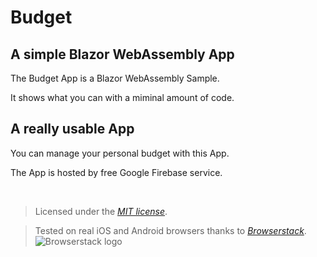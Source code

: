 # Budget

## A simple Blazor WebAssembly App
The Budget App is a Blazor WebAssembly Sample.

It shows what you can with a miminal amount of code.

## A really usable App
You can manage your personal budget with this App.

The App is hosted by free Google Firebase service.

<br>

> Licensed under the *[MIT license](https://github.com/FrancoisDotNet/Budget/edit/master/License.md)*.

> Tested on real iOS and Android browsers thanks to *[Browserstack](https://www.browserstack.com)*.
![Browserstack logo](https://3fxtqy18kygf3on3bu39kh93-wpengine.netdna-ssl.com/wp-content/themes/browserstack/img/browserstack-logo.svg)
